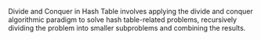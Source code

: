 Divide and Conquer in Hash Table involves applying the divide and conquer algorithmic paradigm to solve hash table-related problems, recursively dividing the problem into smaller subproblems and combining the results.